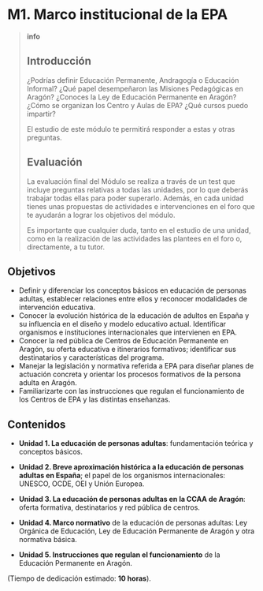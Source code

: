 # M1. Marco institucional de la EPA

> **info**
>
> ## **Introducción**
>
> ¿Podrías definir Educación Permanente, Andragogía o Educación Informal? ¿Qué papel desempeñaron las Misiones Pedagógicas en Aragón? ¿Conoces la Ley de Educación Permanente en Aragón? ¿Cómo se organizan los Centro y Aulas de EPA? ¿Qué cursos puedo impartir?
>
> El estudio de este módulo te permitirá responder a estas y otras preguntas.
>
> ## **Evaluación**
>
> La evaluación final del Módulo se realiza a través de un test que incluye preguntas relativas a todas las unidades, por lo que deberás trabajar todas ellas para poder superarlo. Además, en cada unidad tienes unas propuestas de actividades e intervenciones en el foro que te ayudarán a lograr los objetivos del módulo.
>
> Es importante que cualquier duda, tanto en el estudio de una unidad, como en la realización de las actividades las plantees en el foro o, directamente, a tu tutor.

## Objetivos

* Definir y diferenciar los conceptos básicos en educación de personas adultas, establecer relaciones entre ellos y reconocer modalidades de intervención educativa.
* Conocer la evolución histórica de la educación de adultos en España y su influencia en el diseño y modelo educativo actual. Identificar organismos e instituciones internacionales que intervienen en EPA.
* Conocer la red pública de Centros de Educación Permanente en Aragón, su oferta educativa e itinerarios formativos; identificar sus destinatarios y características del programa.
* Manejar la legislación y normativa referida a EPA para diseñar planes de actuación concreta y orientar los procesos formativos de la persona adulta en Aragón.
* Familiarizarte con las instrucciones que regulan el funcionamiento de los Centros de EPA y las distintas enseñanzas.

## Contenidos

* **Unidad 1. La educación de personas adultas**: fundamentación teórica y conceptos básicos.

* **Unidad 2. Breve aproximación histórica a la educación de personas adultas en España**; el papel de los organismos internacionales: UNESCO, OCDE, OEI y Unión Europea.

* **Unidad 3. La educación de personas adultas en la CCAA de Aragón**: oferta formativa, destinatarios y red pública de centros. 

* **Unidad 4. Marco normativo** de la educación de personas adultas: Ley Orgánica de Educación, Ley de Educación Permanente de Aragón y otra normativa básica. 

* **Unidad 5. Instrucciones que regulan el funcionamiento** de la Educación Permanente en Aragón. 

\(Tiempo de dedicación estimado: **10 horas**\).





